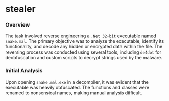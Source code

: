 # stealer
### Overview

The task involved reverse engineering a `.Net 32-bit` executable named `snake.mal`. The primary objective was to analyze the executable, identify its functionality, and decode any hidden or encrypted data within the file. The reversing process was conducted using several tools, including `de4dot` for deobfuscation and custom scripts to decrypt strings used by the malware.

### Initial Analysis

Upon opening `snake.mal.exe` in a decompiler, it was evident that the executable was heavily obfuscated. The functions and classes were renamed to nonsensical names, making manual analysis difficult.
